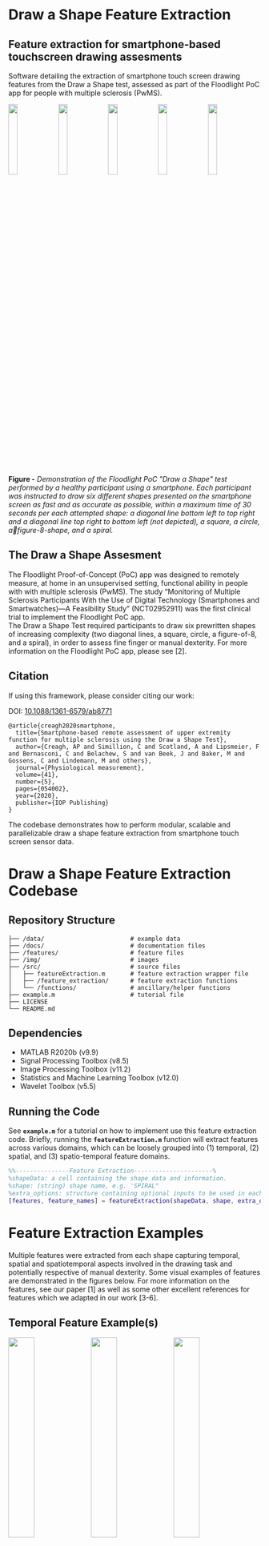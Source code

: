 # Draw a Shape Feature Extraction
## Feature extraction for smartphone-based touchscreen drawing assesments
Software detailing the extraction of smartphone touch screen drawing features from the Draw a Shape test, assessed as part of the Floodlight PoC app for people with multiple sclerosis (PwMS).

<p float="center">
  <img src="./img/DaS_instructions.png" width="19%" />
  <img src="./img/DaS_square.png" width="19%" /> 
  <img src="./img/DaS_circle.png" width="19%" />
  <img src="./img/DaS_figure_8.png" width="19%" />
  <img src="./img/DaS_spiral.png" width="19%" alt>
  <b>Figure -</b>
  <em>Demonstration of the Floodlight PoC "Draw a Shape" test performed by a healthy participant using a smartphone. Each participant was instructed to draw six different shapes presented on the smartphone screen as fast and as accurate as possible, within a maximum time of 30 seconds per each attempted shape: a diagonal line bottom left to top right and a diagonal line top right to bottom left (not depicted), a square, a circle, afigure-8-shape, and a spiral.</em>
</p>

## The Draw a Shape Assesment
 The Floodlight Proof-of-Concept (PoC) app was designed to remotely measure, at home in an unsupervised setting, functional ability in people with with multiple sclerosis (PwMS). The study “Monitoring of Multiple Sclerosis Participants With the Use of Digital Technology (Smartphones and Smartwatches)—A Feasibility Study” (NCT02952911) was the first clinical trial to implement the Floodlight PoC app. <br>
The Draw a Shape Test required participants to draw six prewritten shapes of increasing complexity (two diagonal lines, a square, circle, a figure-of-8, and a spiral), in order to assess fine finger or manual dexterity. For more information on the Floodlight PoC app, please see [2]. 

## Citation
If using this framework, please consider citing our work:

DOI: [10.1088/1361-6579/ab8771 ](https://doi.org/10.1088/1361-6579/ab8771)
```
@article{creagh2020smartphone,
  title={Smartphone-based remote assessment of upper extremity function for multiple sclerosis using the Draw a Shape Test},
  author={Creagh, AP and Simillion, C and Scotland, A and Lipsmeier, F and Bernasconi, C and Belachew, S and van Beek, J and Baker, M and Gossens, C and Lindemann, M and others},
  journal={Physiological measurement},
  volume={41},
  number={5},
  pages={054002},
  year={2020},
  publisher={IOP Publishing}
}
```

The codebase demonstrates how to perform modular, scalable and parallelizable draw a shape feature extraction from smartphone touch screen sensor data. 
# Draw a Shape Feature Extraction Codebase

## Repository Structure 
  
    ├── /data/                        # example data  
    ├── /docs/                        # documentation files 
    ├── /features/                    # feature files 
    ├── /img/                         # images 
    ├── /src/                         # source files 
    │   ├── featureExtraction.m       # feature extraction wrapper file
    │   ├── /feature_extraction/      # feature extraction functions 
    │   └── /functions/               # ancillary/helper functions
    ├── example.m                     # tutorial file 
    ├── LICENSE
    └── README.md
## Dependencies 
- MATLAB R2020b (v9.9)                              
- Signal Processing Toolbox (v8.5)             
- Image Processing Toolbox (v11.2)             
- Statistics and Machine Learning Toolbox (v12.0)
- Wavelet Toolbox (v5.5)      

## Running the Code
See **`example.m`** for a tutorial on how to implement use this feature extraction code. Briefly, running the **`featureExtraction.m`** function will extract features across various domains, which can be loosely grouped into (1) temporal, (2) spatial, and (3) spatio-temporal feature domains. 
```matlab
%%---------------Feature Extraction----------------------%
%shapeData: a cell containing the shape data and information. 
%shape: (string) shape name, e.g. 'SPIRAL"
%extra_options: structure containing optional inputs to be used in each feature extraction function.
[features, feature_names] = featureExtraction(shapeData, shape, extra_options);
```
# Feature Extraction Examples
Multiple features were extracted from each shape capturing temporal, spatial and spatiotemporal aspects involved in the drawing task and potentially respective of manual dexterity. Some visual examples of features are demonstrated in the figures below. For more information on the features, see our paper [1] as well as some other excellent references for features which we adapted in our work [3-6]. 

## Temporal Feature Example(s)
<p float="center">
  <img src="./img/fig2a.png" width="32%" />
  <img src="./img/fig2b.png" width="32%" />
  <img src="./img/fig2c.png" width="32%" alt>
  <b>Figure -</b> <em> Example illustrations of circle shape drawn by (L-R): healthy control (HC) PwMS (no apparent upper extremity dysfunction), and aPwMS (abnormal upper extremity function) subjects. Red points depict actual pixel points drawn relative to interpolated reference coordinates (black). The top row demonstrates examples of drawing speed for duration of time to draw each respective shape. Time series speed signal was firstfiltered using a low pass filter with a cut off frequency of 8 Hz. The bottom row represents the power spectral density (PSD) estimate of drawing speed which was computed using a Hamming window. Note
the time and PSD axis scale between the figures. </em>
</p>

## Spatial Feature Example(s)
<p float="center">
  <img src="./img/fig3a.png" width="32%" />
  <img src="./img/fig3b.png" width="32%" />
  <img src="./img/fig3c.png" width="32%" alt>
  <b>Figure -</b> <em> Examples of figure-8-shapes drawn by (L-R): healthy control (HC) PwMS (no apparent upper extremity dysfunction), and aPwMS (abnormal upper extremity function) subjects. Figure depicts actual pixel points drawn (blue) relative to interpolated reference coordinates (black). Hausdorff Distance query points are illustrated with red lines and maximal Hausdorff Distances (HausD, as measured in Pixels) are highlighted with black circles; HC (64 Pixels), nPwMS (90 Pixels), aPwMS (229 Pixels). The total drawing error (HausDError) can also be defined as sum of the Hausdorff distances (i.e. the largest minimum
distances) between the drawn and reference shape, normalized by the number of touch coordinates drawn. </em>
</p>

## Spatiotemporal Feature Example(s)
<p float="center">
  <img src="./img/fig4a.png" width="32%" />
  <img src="./img/fig4b.png" width="32%" />
  <img src="./img/fig4c.png" width="32%" alt>
  <b>Figure -</b> <em>  Pixel density heat map representation of spiral shapes drawn (L-R): healthy control (HC) PwMS (no apparent upper extremity dysfunction), and aPwMS (abnormal upper extremity function) subjects. Screen coordinates are first segmented into 2D bins of fixed width and drawing touch point coordinates are assigned to respective bins. The number of touch coordinates per bin, and hence time, are represented by heat map colour. This builds a spatio-temporal representation of digital spiral drawing which encode areas of drawing hesitation or non-movements. </em>
</p>

# References:
1. Creagh, A.P., Simillion, C., Scotland, A., Lipsmeier, F., Bernasconi, C., Belachew, S., van Beek, J., Baker, M., Gossens, C., Lindemann, M. and De Vos, M., 2020. Smartphone-based remote assessment of upper extremity function for multiple sclerosis using the Draw a Shape Test. Physiological measurement, 41(5), p.054002. https://doi.org/10.1088/1361-6579/ab8771 
1. Montalban, X., Graves, J., Midaglia, L., Mulero, P., Julian, L., Baker, M., Schadrack, J., Gossens, C., Ganzetti, M., Scotland, A. and Lipsmeier, F., 2021. A smartphone sensor-based digital outcome assessment of multiple sclerosis. Multiple Sclerosis Journal, p.13524585211028561. https://doi.org/10.1177/13524585211028561
1. M. Memedi, A. Sadikov, V. Groznik, J. Zabkar, M. Mozina, F. Bergquist,
A. Johansson, D. Haubenberger, and D. Nyholm. 2015. Automatic spiral analysis for objective assessment of motor symptoms in parkinson's disease. Sensors (Basel), 15(9):23727{44}.  https://doi.org/10.3390/s150923727
1. Somayeh Aghanavesi, Dag Nyholm, Marina Senek, Filip Bergquist, and Mevludin Memedi. 2007. A smartphone-based system to quantify dexterity in parkinson's disease patients. Informatics in Medicine Unlocked, 9:11{17, 2017.P. Feys, W. Helsen, A. Prinsmel, S. Ilsbroukx, S. Wang, and X. Liu. Digitised spirography as an evaluation tool for intention tremor in multiple sclerosis. J.Neurosci Methods, 160(2):309{16}.  https://doi.org/10.1016/j.jneumeth.2006.09.019
1. Mitchell Grant Longstaffand Richard A Heath. Spiral drawing performance as an indicator of fine motor function in people with multiple sclerosis. 2006. Human movement science, 25(4):474{491}. https://doi.org/10.1016/j.humov.2006.05.005
1. Lutz-Peter Erasmus, Stefania Sarno, Holger Albrecht, Martina Schwecht, Walter Pollmann, and Nicolaus Konig. 2001. Measurement of ataxic symptoms with a graphic tablet: standard values in controls and validity in multiple sclerosis patients. Journal of Neuroscience Methods, 108(1):25{37}. https://doi.org/10.1016/s0165-0270(01)00373-9 

# License
The current version of this repository is released under the GNU General Public License v3.0 unless otherwise stated. The author of the repository retains his respective rights. The published paper is governed by a separate license and the authors retain their respective rights.

# Disclaimers
### Disclaimer of Warranty<br>
THERE IS NO WARRANTY FOR THE PROGRAM, TO THE EXTENT PERMITTED BY APPLICABLE LAW.  EXCEPT WHEN OTHERWISE STATED IN WRITING THE COPYRIGHT HOLDERS AND/OR OTHER PARTIES PROVIDE THE PROGRAM "AS IS" WITHOUT WARRANTY OF ANY KIND, EITHER EXPRESSED OR IMPLIED, INCLUDING, BUT NOT LIMITED TO, THE IMPLIED WARRANTIES OF MERCHANTABILITY AND FITNESS FOR A PARTICULAR PURPOSE.  THE ENTIRE RISK AS TO THE QUALITY AND PERFORMANCE OF THE PROGRAM IS WITH YOU.  SHOULD THE PROGRAM PROVE DEFECTIVE, YOU ASSUME THE COST OF ALL NECESSARY SERVICING, REPAIR OR CORRECTION.

### Limitation of Liability<br>
IN NO EVENT UNLESS REQUIRED BY APPLICABLE LAW OR AGREED TO IN WRITING WILL ANY COPYRIGHT HOLDER, OR ANY OTHER PARTY WHO MODIFIES AND/OR CONVEYS THE PROGRAM AS PERMITTED ABOVE, BE LIABLE TO YOU FOR DAMAGES, INCLUDING ANY GENERAL, SPECIAL, INCIDENTAL OR CONSEQUENTIAL DAMAGES ARISING OUT OF THE USE OR INABILITY TO USE THE PROGRAM (INCLUDING BUT NOT LIMITED TO LOSS OF DATA OR DATA BEING RENDERED INACCURATE OR LOSSES SUSTAINED BY YOU OR THIRD PARTIES OR A FAILURE OF THE PROGRAM TO OPERATE WITH ANY OTHER PROGRAMS), EVEN IF SUCH HOLDER OR OTHER PARTY HAS BEEN ADVISED OF THE POSSIBILITY OF SUCH DAMAGES.
